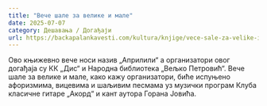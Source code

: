 ```yaml
---
title: "Вече шале за велике и мале"
date: 2025-07-07
category: Дешавања / Догађаји
url: https://backapalankavesti.com/kultura/knjige/vece-sale-za-velike-i-male/
---
```


Ово књижевно вече носи назив „Априлили“ а организатори овог догађаја су КК „Дис“ и Народна библиотека „Вељко Петровић“. Вече шале за велике и мале, како кажу организатори, биће испуњено афоризмима, вицевима и шаљивим песмама уз музички програм Клуба класичне гитаре „Акорд“ и кант аутора Горана Јовића.
